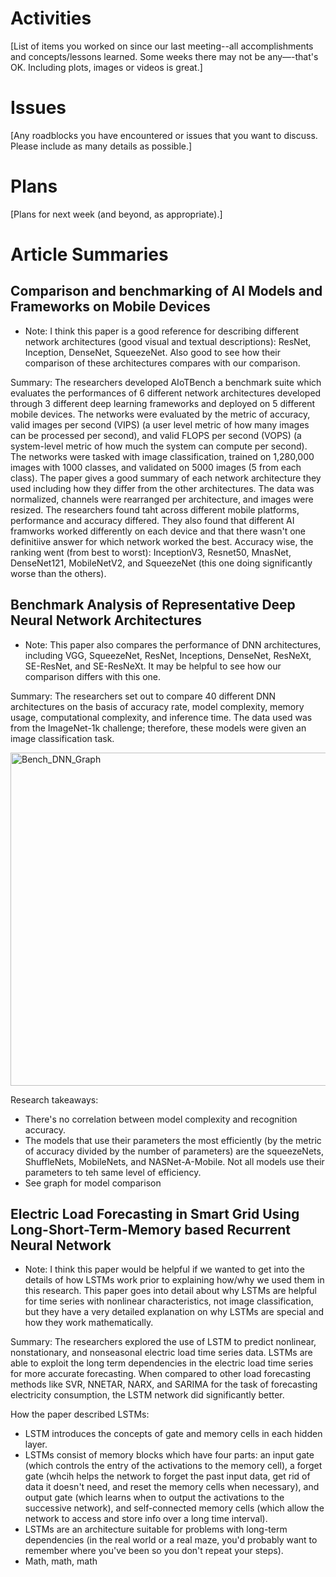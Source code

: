 # Activities

[List of items you worked on since our last meeting--all accomplishments and concepts/lessons learned. Some weeks there may not be any—-that's OK.  Including plots, images or videos is great.]

# Issues

[Any roadblocks you have encountered or issues that you want to discuss.  Please include as many details as possible.]

# Plans

[Plans for next week (and beyond, as appropriate).]

# Article Summaries

## Comparison and benchmarking of AI Models and Frameworks on Mobile Devices

* Note: I think this paper is a good reference for describing different network architectures (good visual and textual descriptions): ResNet, Inception, DenseNet, SqueezeNet. Also good to see how their comparison of these architectures compares with our comparison.

Summary: The researchers developed AIoTBench a benchmark suite which evaluates the performances of 6 different network architectures developed through 3 different deep learning frameworks and deployed on 5 different mobile devices. The networks were evaluated by the metric of accuracy, valid images per second (VIPS) (a user level metric of how many images can be processed per second), and valid FLOPS per second (VOPS) (a system-level metric of how much the system can compute per second). The networks were tasked with image classification, trained on 1,280,000 images with 1000 classes, and validated on 5000 images (5 from each class). The paper gives a good summary of each network architecture they used including how they differ from the other architectures. The data was normalized, channels were rearranged per architecture, and images were resized. The researchers found taht across different mobile platforms, performance and accuracy differed. They also found that different AI framworks worked differently on each device and that there wasn't one definitiive answer for which network worked the best. Accuracy wise, the ranking went (from best to worst): InceptionV3, Resnet50, MnasNet, DenseNet121, MobileNetV2, and SqueezeNet (this one doing significantly worse than the others). 

## Benchmark Analysis of Representative Deep Neural Network Architectures

* Note: This paper also compares the performance of DNN architectures, including VGG, SqueezeNet, ResNet, Inceptions, DenseNet, ResNeXt, SE-ResNet, and SE-ResNeXt. It may be helpful to see how our comparison differs with this one.

Summary: The researchers set out to compare 40 different DNN architectures on the basis of accuracy rate, model complexity, memory usage, computational complexity, and inference time. The data used was from the ImageNet-1k challenge; therefore, these models were given an image classification task.

<img width="533" alt="Bench_DNN_Graph" src="https://user-images.githubusercontent.com/70297740/127369402-83c7e4de-dbd7-42bd-8cde-450cb90849f3.PNG">

Research takeaways: 
* There's no correlation between model complexity and recognition accuracy.
* The models that use their parameters the most efficiently (by the metric of accuracy divided by the number of parameters) are the squeezeNets, ShuffleNets, MobileNets, and NASNet-A-Mobile. Not all models use their parameters to teh same level of efficiency.
* See graph for model comparison

## Electric Load Forecasting in Smart Grid Using Long-Short-Term-Memory based Recurrent Neural Network

* Note: I think this paper would be helpful if we wanted to get into the details of how LSTMs work prior to explaining how/why we used them in this research. This paper goes into detail about why LSTMs are helpful for time series with nonlinear characteristics, not image classification, but they have a very detailed explanation on why LSTMs are special and how they work mathematically. 

Summary: The researchers explored the use of LSTM to predict nonlinear, nonstationary, and nonseasonal electric load time series data. LSTMs are able to exploit the long term dependencies in the electric load time series for more accurate forecasting. When compared to other load forecasting methods like SVR, NNETAR, NARX, and SARIMA for the task of forecasting electricity consumption, the LSTM network did significantly better.

How the paper described LSTMs: 
* LSTM introduces the concepts of gate and memory cells in each hidden layer.
* LSTMs consist of memory blocks which have four parts: an input gate (which controls the entry of the activations to the memory cell), a forget gate (whcih helps the network to forget the past input data, get rid of data it doesn't need, and reset the memory cells when necessary), and output gate (which learns when to output the activations to the successive network), and self-connected memory cells (which allow the network to access and store info over a long time interval).
* LSTMs are an architecture suitable for problems with long-term dependencies (in the real world or a real maze, you'd probably want to remember where you've been so you don't repeat your steps).
* Math, math, math

 
